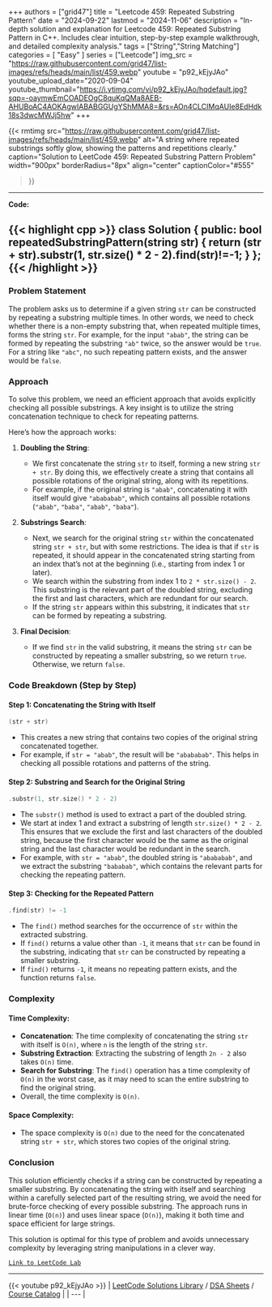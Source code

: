 
+++
authors = ["grid47"]
title = "Leetcode 459: Repeated Substring Pattern"
date = "2024-09-22"
lastmod = "2024-11-06"
description = "In-depth solution and explanation for Leetcode 459: Repeated Substring Pattern in C++. Includes clear intuition, step-by-step example walkthrough, and detailed complexity analysis."
tags = ["String","String Matching"]
categories = [
    "Easy"
]
series = ["Leetcode"]
img_src = "https://raw.githubusercontent.com/grid47/list-images/refs/heads/main/list/459.webp"
youtube = "p92_kEjyJAo"
youtube_upload_date="2020-09-04"
youtube_thumbnail="https://i.ytimg.com/vi/p92_kEjyJAo/hqdefault.jpg?sqp=-oaymwEmCOADEOgC8quKqQMa8AEB-AHUBoAC4AOKAgwIABABGGUgYShMMA8=&rs=AOn4CLCIMqAUIe8EdHdk18s3dwcMWJj5hw"
+++


{{< rmtimg 
    src="https://raw.githubusercontent.com/grid47/list-images/refs/heads/main/list/459.webp" 
    alt="A string where repeated substrings softly glow, showing the patterns and repetitions clearly."
    caption="Solution to LeetCode 459: Repeated Substring Pattern Problem"
    width="900px"
    borderRadius="8px"
    align="center" 
    captionColor="#555"
>}}
---
**Code:**

{{< highlight cpp >}}
class Solution {
public:
    bool repeatedSubstringPattern(string str) {
        return (str + str).substr(1, str.size() * 2 - 2).find(str)!=-1;
    }
};
{{< /highlight >}}
---

### Problem Statement

The problem asks us to determine if a given string `str` can be constructed by repeating a substring multiple times. In other words, we need to check whether there is a non-empty substring that, when repeated multiple times, forms the string `str`. For example, for the input `"abab"`, the string can be formed by repeating the substring `"ab"` twice, so the answer would be `true`. For a string like `"abc"`, no such repeating pattern exists, and the answer would be `false`.

### Approach

To solve this problem, we need an efficient approach that avoids explicitly checking all possible substrings. A key insight is to utilize the string concatenation technique to check for repeating patterns. 

Here’s how the approach works:

1. **Doubling the String**:
   - We first concatenate the string `str` to itself, forming a new string `str + str`. By doing this, we effectively create a string that contains all possible rotations of the original string, along with its repetitions.
   - For example, if the original string is `"abab"`, concatenating it with itself would give `"abababab"`, which contains all possible rotations (`"abab"`, `"baba"`, `"abab"`, `"baba"`).
  
2. **Substrings Search**:
   - Next, we search for the original string `str` within the concatenated string `str + str`, but with some restrictions. The idea is that if `str` is repeated, it should appear in the concatenated string starting from an index that’s not at the beginning (i.e., starting from index 1 or later).
   - We search within the substring from index 1 to `2 * str.size() - 2`. This substring is the relevant part of the doubled string, excluding the first and last characters, which are redundant for our search.
   - If the string `str` appears within this substring, it indicates that `str` can be formed by repeating a substring.

3. **Final Decision**:
   - If we find `str` in the valid substring, it means the string `str` can be constructed by repeating a smaller substring, so we return `true`. Otherwise, we return `false`.

### Code Breakdown (Step by Step)

#### Step 1: Concatenating the String with Itself

```cpp
(str + str)
```

- This creates a new string that contains two copies of the original string concatenated together.
- For example, if `str = "abab"`, the result will be `"abababab"`. This helps in checking all possible rotations and patterns of the string.

#### Step 2: Substring and Search for the Original String

```cpp
.substr(1, str.size() * 2 - 2)
```

- The `substr()` method is used to extract a part of the doubled string.
- We start at index 1 and extract a substring of length `str.size() * 2 - 2`. This ensures that we exclude the first and last characters of the doubled string, because the first character would be the same as the original string and the last character would be redundant in the search.
- For example, with `str = "abab"`, the doubled string is `"abababab"`, and we extract the substring `"bababab"`, which contains the relevant parts for checking the repeating pattern.

#### Step 3: Checking for the Repeated Pattern

```cpp
.find(str) != -1
```

- The `find()` method searches for the occurrence of `str` within the extracted substring.
- If `find()` returns a value other than `-1`, it means that `str` can be found in the substring, indicating that `str` can be constructed by repeating a smaller substring.
- If `find()` returns `-1`, it means no repeating pattern exists, and the function returns `false`.

### Complexity

#### Time Complexity:
- **Concatenation**: The time complexity of concatenating the string `str` with itself is `O(n)`, where `n` is the length of the string `str`.
- **Substring Extraction**: Extracting the substring of length `2n - 2` also takes `O(n)` time.
- **Search for Substring**: The `find()` operation has a time complexity of `O(n)` in the worst case, as it may need to scan the entire substring to find the original string.
- Overall, the time complexity is `O(n)`.

#### Space Complexity:
- The space complexity is `O(n)` due to the need for the concatenated string `str + str`, which stores two copies of the original string.

### Conclusion

This solution efficiently checks if a string can be constructed by repeating a smaller substring. By concatenating the string with itself and searching within a carefully selected part of the resulting string, we avoid the need for brute-force checking of every possible substring. The approach runs in linear time (`O(n)`) and uses linear space (`O(n)`), making it both time and space efficient for large strings.

This solution is optimal for this type of problem and avoids unnecessary complexity by leveraging string manipulations in a clever way.

[`Link to LeetCode Lab`](https://leetcode.com/problems/repeated-substring-pattern/description/)

---
{{< youtube p92_kEjyJAo >}}
| [LeetCode Solutions Library](https://grid47.xyz/leetcode/) / [DSA Sheets](https://grid47.xyz/sheets/) / [Course Catalog](https://grid47.xyz/courses/) |
| --- |

